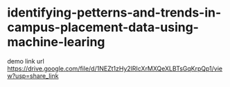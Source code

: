 # identifying-petterns-and-trends-in-campus-placement-data-using-machine-learing
demo link url
https://drive.google.com/file/d/1NEZt1zHy2lRIcXrMXQeXLBTsGqKrpQp1/view?usp=share_link

